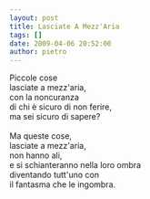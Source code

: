 ```yaml
---
layout: post
title: Lasciate A Mezz'Aria
tags: []
date: 2009-04-06 20:52:00
author: pietro
---
```

Piccole cose<br/>lasciate a mezz'aria,<br/>con la noncuranza<br/>di chi è sicuro di non ferire,<br/>ma sei sicuro di sapere?<br/><br/>Ma queste cose,<br/>lasciate a mezz'aria,<br/>non hanno ali,<br/>e si schianteranno nella loro ombra<br/>diventando tutt'uno con<br/>il fantasma che le ingombra.
